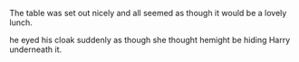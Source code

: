 The table was set out nicely and all seemed as though it would be a lovely lunch.

he eyed his cloak suddenly as though she thought hemight be hiding Harry underneath it.
